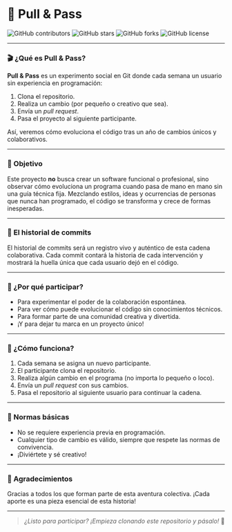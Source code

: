 # 🚀 Pull & Pass

![GitHub contributors](https://img.shields.io/github/contributors/MxIDzzl/Pull-Pass?color=brightgreen)
![GitHub stars](https://img.shields.io/github/stars/MxIDzzl/Pull-Pass?style=social)
![GitHub forks](https://img.shields.io/github/forks/MxIDzzl/Pull-Pass?style=social)
![GitHub license](https://img.shields.io/github/license/MxIDzzl/Pull-Pass)

---

### 🎬 ¿Qué es Pull & Pass?

**Pull & Pass** es un experimento social en Git donde cada semana un usuario sin experiencia en programación:

1. Clona el repositorio.
2. Realiza un cambio (por pequeño o creativo que sea).
3. Envía un *pull request*.
4. Pasa el proyecto al siguiente participante.

Así, veremos cómo evoluciona el código tras un año de cambios únicos y colaborativos.

---

### 🎯 Objetivo

Este proyecto **no** busca crear un software funcional o profesional, sino observar cómo evoluciona un programa cuando pasa de mano en mano sin una guía técnica fija. Mezclando estilos, ideas y ocurrencias de personas que nunca han programado, el código se transforma y crece de formas inesperadas.

---

### 📜 El historial de commits

El historial de commits será un registro vivo y auténtico de esta cadena colaborativa. Cada commit contará la historia de cada intervención y mostrará la huella única que cada usuario dejó en el código.

---

### 🎉 ¿Por qué participar?

- Para experimentar el poder de la colaboración espontánea.
- Para ver cómo puede evolucionar el código sin conocimientos técnicos.
- Para formar parte de una comunidad creativa y divertida.
- ¡Y para dejar tu marca en un proyecto único!

---

### 📅 ¿Cómo funciona?

1. Cada semana se asigna un nuevo participante.
2. El participante clona el repositorio.
3. Realiza algún cambio en el programa (no importa lo pequeño o loco).
4. Envía un *pull request* con sus cambios.
5. Pasa el repositorio al siguiente usuario para continuar la cadena.

---

### 📢 Normas básicas

- No se requiere experiencia previa en programación.
- Cualquier tipo de cambio es válido, siempre que respete las normas de convivencia.
- ¡Diviértete y sé creativo!

---

### 🤝 Agradecimientos

Gracias a todos los que forman parte de esta aventura colectiva. ¡Cada aporte es una pieza esencial de esta historia!

---

> *¿Listo para participar? ¡Empieza clonando este repositorio y pásalo!* 👾

